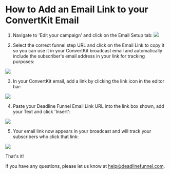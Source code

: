 # How to Add an Email Link to your ConvertKit Email

1. Navigate to 'Edit your campaign' and click on the Email Setup tab: ![](https://s3.amazonaws.com/helpscout.net/docs/assets/53974d6ce4b0c76107b109d1/images/5a980f9104286374f7087214/file-tZgqb06goy.png)

2. Select the correct funnel step URL and click on the Email Link to copy it so you can use it in your ConvertKit broadcast email and automatically include the subscriber's email address in your link for tracking purposes:

![](https://s3.amazonaws.com/helpscout.net/docs/assets/53974d6ce4b0c76107b109d1/images/5a7b57750428634376cfe9fd/file-vOG8stDuTs.png)

3. In your ConvertKit email, add a link by clicking the link icon in the editor bar:

![](https://s3.amazonaws.com/helpscout.net/docs/assets/53974d6ce4b0c76107b109d1/images/5b6c78082c7d3a03f89d8623/file-QFW7awsMP9.png)

4. Paste your Deadline Funnel Email Link URL into the link box shown, add your Text and click 'Insert':

![](https://s3.amazonaws.com/helpscout.net/docs/assets/53974d6ce4b0c76107b109d1/images/5b6c78a62c7d3a03f89d862e/file-0MG333wIzM.png)

5. Your email link now appears in your broadcast and will track your subscribers who click that link:

![](https://s3.amazonaws.com/helpscout.net/docs/assets/53974d6ce4b0c76107b109d1/images/5b6c78dd0428631d7a89d147/file-zsuKoWdx1l.png)

That's it!

If you have any questions, please let us know at [help@deadlinefunnel.com](mailto:mailto:help@deadlinefunnel.com).

